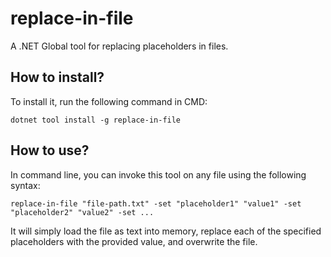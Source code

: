 # replace-in-file

A .NET Global tool for replacing placeholders in files.

## How to install?

To install it, run the following command in CMD:

```
dotnet tool install -g replace-in-file
```

## How to use?

In command line, you can invoke this tool on any file using the following syntax:

```
replace-in-file "file-path.txt" -set "placeholder1" "value1" -set "placeholder2" "value2" -set ...
```

It will simply load the file as text into memory, replace each of the specified placeholders with the provided value, and overwrite the file.
